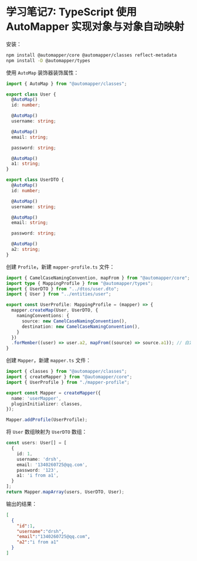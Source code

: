 # 学习笔记7: TypeScript 使用 AutoMapper 实现对象与对象自动映射

安装：

```bash
npm install @automapper/core @automapper/classes reflect-metadata
npm install -D @automapper/types
```

使用 `AutoMap` 装饰器装饰属性：

```typescript
import { AutoMap } from "@automapper/classes";

export class User {
  @AutoMap()
  id: number;

  @AutoMap()
  username: string;

  @AutoMap()
  email: string;

  password: string;

  @AutoMap()
  a1: string;
}

export class UserDTO {
  @AutoMap()
  id: number;

  @AutoMap()
  username: string;

  @AutoMap()
  email: string;

  password: string;

  @AutoMap()
  a2: string;
}
```

创建 `Profile`，新建 `mapper-profile.ts` 文件：

```typescript
import { CamelCaseNamingConvention, mapFrom } from "@automapper/core";
import type { MappingProfile } from "@automapper/types";
import { UserDTO } from "../dtos/user.dto";
import { User } from "../entities/user";

export const UserProfile: MappingProfile = (mapper) => {
  mapper.createMap(User, UserDTO, {
    namingConventions: {
      source: new CamelCaseNamingConvention(),
      destination: new CamelCaseNamingConvention(),
    }
  })
  .forMember((user) => user.a2, mapFrom((source) => source.a1)); // 自定义成员的配置，a1 -> a2
}
```

创建 `Mapper`，新建 `mapper.ts` 文件：

```typescript
import { classes } from "@automapper/classes";
import { createMapper } from "@automapper/core";
import { UserProfile } from "./mapper-profile";

export const Mapper = createMapper({
  name: 'userMapper',
  pluginInitializer: classes,
});

Mapper.addProfile(UserProfile);
```

将 `User` 数组映射为 `UserDTO` 数组：

```ts
const users: User[] = [
  {
    id: 1,
    username: 'drsh',
    email: '1340260725@qq.com',
    password: '123',
    a1: 'i from a1',
  }
];
return Mapper.mapArray(users, UserDTO, User);
```

输出的结果：

```json
[
  {
    "id":1,
    "username":"drsh",
    "email":"1340260725@qq.com",
    "a2":"i from a1"
  }
]
```
